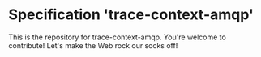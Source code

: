 
# Specification 'trace-context-amqp'

This is the repository for trace-context-amqp. You're welcome to contribute! Let's make the Web rock our socks
off!
